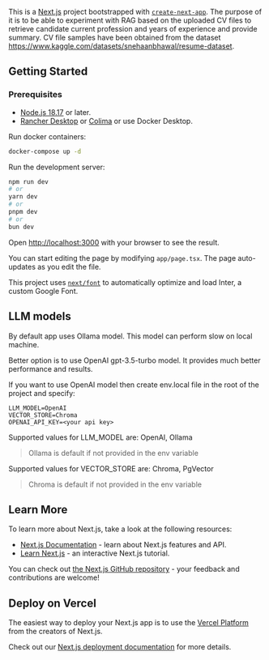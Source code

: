 This is a [Next.js](https://nextjs.org/) project bootstrapped with [`create-next-app`](https://github.com/vercel/next.js/tree/canary/packages/create-next-app).
The purpose of it is to be able to experiment with RAG based on the uploaded CV files to retrieve candidate current profession and years of experience and provide summary.
CV file samples have been obtained from the dataset https://www.kaggle.com/datasets/snehaanbhawal/resume-dataset.

## Getting Started

### Prerequisites

- [Node.js 18.17](https://nodejs.org/) or later.
- [Rancher Desktop](https://docs.rancherdesktop.io/getting-started/installation/) or [Colima](https://github.com/abiosoft/colima) or use Docker Desktop.

Run docker containers:

```bash
docker-compose up -d
```

Run the development server:

```bash
npm run dev
# or
yarn dev
# or
pnpm dev
# or
bun dev
```

Open [http://localhost:3000](http://localhost:3000) with your browser to see the result.

You can start editing the page by modifying `app/page.tsx`. The page auto-updates as you edit the file.

This project uses [`next/font`](https://nextjs.org/docs/basic-features/font-optimization) to automatically optimize and load Inter, a custom Google Font.

## LLM models

By default app uses Ollama model. This model can perform slow on local machine.

Better option is to use OpenAI gpt-3.5-turbo model. It provides much better performance and results.

If you want to use OpenAI model then create env.local file in the root of the project and specify:

```
LLM_MODEL=OpenAI
VECTOR_STORE=Chroma
OPENAI_API_KEY=<your api key>

```

Supported values for LLM_MODEL are: OpenAI, Ollama

> Ollama is default if not provided in the env variable

Supported values for VECTOR_STORE are: Chroma, PgVector

> Chroma is default if not provided in the env variable

## Learn More

To learn more about Next.js, take a look at the following resources:

- [Next.js Documentation](https://nextjs.org/docs) - learn about Next.js features and API.
- [Learn Next.js](https://nextjs.org/learn) - an interactive Next.js tutorial.

You can check out [the Next.js GitHub repository](https://github.com/vercel/next.js/) - your feedback and contributions are welcome!

## Deploy on Vercel

The easiest way to deploy your Next.js app is to use the [Vercel Platform](https://vercel.com/new?utm_medium=default-template&filter=next.js&utm_source=create-next-app&utm_campaign=create-next-app-readme) from the creators of Next.js.

Check out our [Next.js deployment documentation](https://nextjs.org/docs/deployment) for more details.

